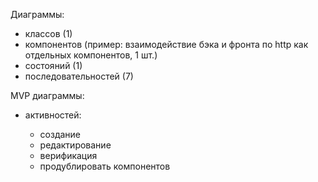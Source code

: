 Диаграммы:

* классов (1)
* компонентов (пример: взаимодействие бэка и фронта по http как отдельных компонентов, 1 шт.)
* состояний (1)
* последовательностей (7)

MVP диаграммы:

* активностей:
    * создание
    * редактирование
    * верификация

    + продублировать компонентов